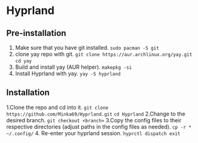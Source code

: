 # Hyprland

## Pre-installation ##
  1. Make sure that you have git installed.
``` sudo pacman -S git ```
  2. clone yay repo with git.
``` git clone https://aur.archlinux.org/yay.git ```
``` cd yay ```
  3. Build and install yay (AUR helper).
``` makepkg -si ```
  4. Install Hyprland with yay.
``` yay -S hyprland ```

## Installation ##
  1.Clone the repo and cd into it.
``` git clone https://github.com/Minka69/Hyprland.git ```
``` cd Hyprland ```
  2.Change to the desired branch.
``` git checkout <branch> ```
  3.Copy the config files to their respective directories (adjust paths in the config files as needed).
``` cp -r * ~/.config/ ```
  4. Re-enter your hyprland session.
``` hyprctl dispatch exit ```
